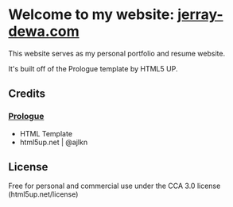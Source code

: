 # Welcome to my website: [jerray-dewa.com](https://jerray-dewa.com) 
This website serves as my personal portfolio and resume website. 

It's built off of the Prologue template by HTML5 UP.

## Credits

### [Prologue](https://html5up.net/prologue)

- HTML Template
- html5up.net | @ajlkn

## License
Free for personal and commercial use under the CCA 3.0 license (html5up.net/license)
